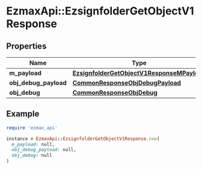 # EzmaxApi::EzsignfolderGetObjectV1Response

## Properties

| Name | Type | Description | Notes |
| ---- | ---- | ----------- | ----- |
| **m_payload** | [**EzsignfolderGetObjectV1ResponseMPayload**](EzsignfolderGetObjectV1ResponseMPayload.md) |  |  |
| **obj_debug_payload** | [**CommonResponseObjDebugPayload**](CommonResponseObjDebugPayload.md) |  | [optional] |
| **obj_debug** | [**CommonResponseObjDebug**](CommonResponseObjDebug.md) |  | [optional] |

## Example

```ruby
require 'ezmax_api'

instance = EzmaxApi::EzsignfolderGetObjectV1Response.new(
  m_payload: null,
  obj_debug_payload: null,
  obj_debug: null
)
```

